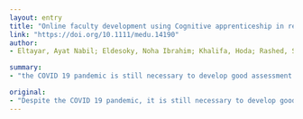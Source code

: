 ```yaml
---
layout: entry
title: "Online faculty development using Cognitive apprenticeship in response to COVID 19"
link: "https://doi.org/10.1111/medu.14190"
author:
- Eltayar, Ayat Nabil; Eldesoky, Noha Ibrahim; Khalifa, Hoda; Rashed, Soha

summary:
- "the COVID 19 pandemic is still necessary to develop good assessment materials. Our medical education department changed its face-to-face workshops on ?how to create Multiple choice questions (MCQs)? into online ones. It was our first time training faculty on the creation of questions online. The first time faculty on creating multiple choice questions has been changed. We are now training students on how to create online questions. This is despite the COVD 19 Pandemic, but it is still needed to develop quality assessment materials to ensure the competence of COVId 19. Medical education."

original:
- "Despite the COVID 19 pandemic, it is still necessary to develop good assessment materials to assure the competence of our students. Our medical education department, therefore, changed its face-to-face workshops on ?how to create Multiple choice questions (MCQs)? into online ones. It was our first time training faculty on the creation of questions online."
---
```


